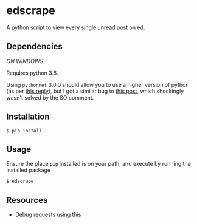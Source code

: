 # edscrape

A python script to view every single unread post on ed.

## Dependencies

*ON WINDOWS*

Requires python 3.8. 

Using `pythonnet` 3.0.0 should allow you to use a higher version of python (as per [this reply](https://github.com/r0x0r/pywebview/issues/868#issuecomment-1250769488)), but I got a similar bug to [this post](https://stackoverflow.com/questions/70640459/python-pywebview-webview-start-system-nullreferenceexception-object-reference), which shockingly wasn't solved by the SO comment.  

## Installation

```shell
$ pip install .
```

## Usage

Ensure the place `pip` installed is on your path, and execute by running the installed package
```shell
$ edscrape
```

## Resources

- Debug requests using [this](https://stackoverflow.com/questions/10588644/how-can-i-see-the-entire-http-request-thats-being-sent-by-my-python-application)